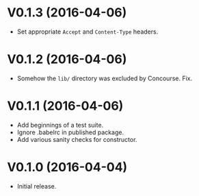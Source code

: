 # V0.1.3 (2016-04-06)

 * Set appropriate `Accept` and `Content-Type` headers.

# V0.1.2 (2016-04-06)

 * Somehow the `lib/` directory was excluded by Concourse. Fix.

# V0.1.1 (2016-04-06)

 * Add beginnings of a test suite.
 * Ignore .babelrc in published package.
 * Add various sanity checks for constructor.

# V0.1.0 (2016-04-04)

 * Initial release.
